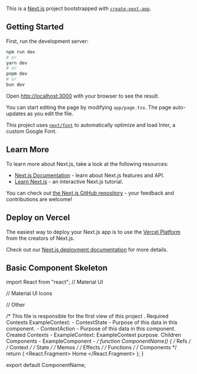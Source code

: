 This is a [Next.js](https://nextjs.org/) project bootstrapped with [`create-next-app`](https://github.com/vercel/next.js/tree/canary/packages/create-next-app).

## Getting Started

First, run the development server:

```bash
npm run dev
# or
yarn dev
# or
pnpm dev
# or
bun dev
```

Open [http://localhost:3000](http://localhost:3000) with your browser to see the result.

You can start editing the page by modifying `app/page.tsx`. The page auto-updates as you edit the file.

This project uses [`next/font`](https://nextjs.org/docs/basic-features/font-optimization) to automatically optimize and load Inter, a custom Google Font.

## Learn More

To learn more about Next.js, take a look at the following resources:

- [Next.js Documentation](https://nextjs.org/docs) - learn about Next.js features and API.
- [Learn Next.js](https://nextjs.org/learn) - an interactive Next.js tutorial.

You can check out [the Next.js GitHub repository](https://github.com/vercel/next.js/) - your feedback and contributions are welcome!

## Deploy on Vercel

The easiest way to deploy your Next.js app is to use the [Vercel Platform](https://vercel.com/new?utm_medium=default-template&filter=next.js&utm_source=create-next-app&utm_campaign=create-next-app-readme) from the creators of Next.js.

Check out our [Next.js deployment documentation](https://nextjs.org/docs/deployment) for more details.

## Basic Component Skeleton

import React from "react";
// Material UI

// Material UI Icons

// Other

/*
	This file is responsible for the first view of this project .
		Required Contexts
			ExampleContext:
				- ContextState - Purpose of this data in this component.
				- ContextAction - Purpose of this data in this component.
		Created Contexts
			- ExampleContext: ExampleContext purpose.
		Children Components
			- ExampleComponent
		- 
*/
function ComponentName() {
  /* Refs */
  /* Context */
  /* State */
  /* Memos */
  /* Effects */
  /* Functions */
  /* Components */
  return (
    <React.Fragment>
      Home
    </React.Fragment>
  );
}

export default ComponentName;